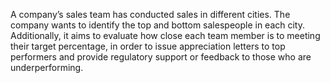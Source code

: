 A company’s sales team has conducted sales in different cities. The company wants to identify the top and bottom salespeople in each city. Additionally, it aims to evaluate how close each team member is to meeting their target percentage, in order to issue appreciation letters to top performers and provide regulatory support or feedback to those who are underperforming.
